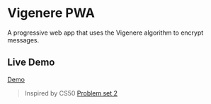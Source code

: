 # Vigenere PWA
A progressive web app that uses the Vigenere algorithm to encrypt messages.

## Live Demo
[Demo](https://www.royvoetman.nl/demos/vigenere/)

> Inspired by CS50 [Problem set 2](http://docs.cs50.net/problems/vigenere/vigenere.html)
